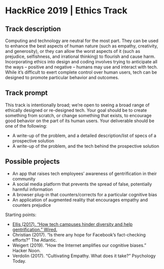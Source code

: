 # HackRice 2019 | Ethics Track
 
## Track description
Computing and technology are neutral for the most part. They can be used to enhance the best aspects of human nature (such as empathy, creativity, and generosity), or they can allow the worst aspects of it (such as prejudice, selfishness, and irrational thinking) to flourish and cause harm. Incorporating ethics into design and coding involves trying to anticipate all the ways – positive and negative – humans may use and interact with tech. While it’s difficult to exert complete control over human users, tech can be designed to promote particular behavior and outcomes.
 
## Track prompt
This track is intentionally broad; we’re open to seeing a broad range of ethically designed or re-designed tech. Your goal should be to create something from scratch, or change something that exists, to encourage good behavior on the part of its human users. Your deliverable should be one of the following:
- A write-up of the problem, and a detailed description/list of specs of a prospective solution
- A write-up of the problem, and the tech behind the prospective solution
 
 
## Possible projects
- An app that raises tech employees’ awareness of gentrification in their community
- A social media platform that prevents the spread of false, potentially harmful information
- A browser plug-in that counters/corrects for a particular cognitive bias
- An application of augmented reality that encourages empathy and counters prejudice
 
 
 
Starting points:
- [Ellis (2017). “How tech campuses hinder diversity and help gentrification.” Wired.](https://www.wired.com/2017/02/tech-campuses-hinder-diversity-help-gentrification/)
- Christian (2017). “Is there any hope for Facebook’s fact-checking efforts?” The Atlantic.
- Weigert (2019). “How the Internet amplifies our cognitive biases.” Hacker Noon.
- Verdolin (2017). “Cultivating Empathy. What does it take?” Psychology Today.
